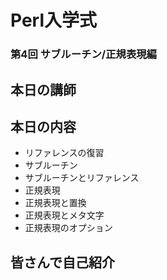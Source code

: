 # Perl入学式
### 第4回 サブルーチン/正規表現編

## 本日の講師

## 本日の内容
- リファレンスの復習
- サブルーチン
- サブルーチンとリファレンス
- 正規表現
- 正規表現と置換
- 正規表現とメタ文字
- 正規表現のオプション

## 皆さんで自己紹介
